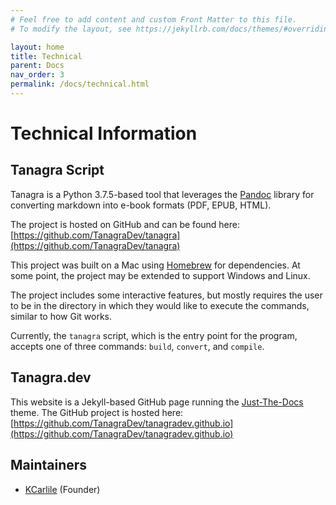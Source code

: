 ```yaml
---
# Feel free to add content and custom Front Matter to this file.
# To modify the layout, see https://jekyllrb.com/docs/themes/#overriding-theme-defaults

layout: home
title: Technical
parent: Docs
nav_order: 3
permalink: /docs/technical.html
---
```


# Technical Information

## Tanagra Script
Tanagra is a Python 3.7.5-based tool that leverages the [Pandoc](https://pandoc.org/) library for converting markdown into e-book formats (PDF, EPUB, HTML).

The project is hosted on GitHub and can be found here: [https://github.com/TanagraDev/tanagra](https://github.com/TanagraDev/tanagra)

This project was built on a Mac using [Homebrew](https://brew.sh/) for dependencies. At some point, the project may be extended to support Windows and Linux.

The project includes some interactive features, but mostly requires the user to be in the directory in which they would like to execute the commands, similar to how Git works.

Currently, the `tanagra` script, which is the entry point for the program, accepts one of three commands: `build`, `convert`, and `compile`.

## Tanagra.dev
This website is a Jekyll-based GitHub page running the [Just-The-Docs](https://pmarsceill.github.io/just-the-docs/) theme. The GitHub project is hosted here: [https://github.com/TanagraDev/tanagradev.github.io](https://github.com/TanagraDev/tanagradev.github.io)

## Maintainers
- [KCarlile](https://github.com/KCarlile) (Founder)
